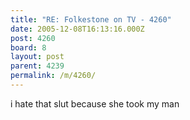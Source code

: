 ```yaml
---
title: "RE: Folkestone on TV - 4260"
date: 2005-12-08T16:13:16.000Z
post: 4260
board: 8
layout: post
parent: 4239
permalink: /m/4260/
---
```

i hate that slut because she took my man
